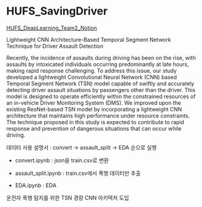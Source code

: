 # HUFS_SavingDriver

[HUFS_DeapLearning_Team2_Notion](https://j8n17.notion.site/HUFS-DL-2-f94647f9b8d642a9bce8c5533282c3e3?pvs=4)

Lightweight CNN Architecture-Based Temporal Segment Network Technique for Driver Assault Detection


Recently, the incidence of assaults during driving has been on the rise, with assaults by intoxicated individuals occurring predominantly at late hours, making rapid response challenging. To address this issue, our study developed a lightweight Convolutional Neural Network (CNN) based Temporal Segment Network (TSN) model capable of swiftly and accurately detecting driver assault situations by passengers other than the driver. This model is designed to operate efficiently within the constrained resources of an in-vehicle Driver Monitoring System (DMS). We improved upon the existing ResNet-based TSN model by incorporating a lightweight CNN architecture that maintains high performance under resource constraints. The technique proposed in this study is expected to contribute to rapid response and prevention of dangerous situations that can occur while driving.




데이터 사용 설명서 : convert -> assault_split -> EDA 순으로 실행


- convert.ipynb : json을 train.csv로 변환

- assault_split.ipynb : train.csv에서 폭행 데이터만 추출

- EDA.ipynb : EDA


운전자 폭행 탐지를 위한 TSN 경량 CNN 아키텍처 도입 
